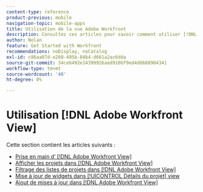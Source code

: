 ```yaml
---
content-type: reference
product-previous: mobile
navigation-topic: mobile-apps
title: Utilisation de la vue Adobe Workfront
description: Consultez ces articles pour savoir comment utiliser [!DNL Adobe Workfront] Afficher.
author: Nolan
feature: Get Started with Workfront
recommendations: noDisplay, noCatalog
exl-id: c86aa07d-e260-495b-84b4-d661a2ac6dda
source-git-commit: 34ce6492e14399926aed910bf9ed4d8688904341
workflow-type: tm+mt
source-wordcount: '40'
ht-degree: 0%

---
```


# Utilisation [!DNL Adobe Workfront View]

Cette section contient les articles suivants :

* [Prise en main d’ [!DNL Adobe Workfront View]](../../../workfront-basics/mobile-apps/using-workfront-view/get-started-with-workfront-view.md)
* [Afficher les projets dans [!DNL Adobe Workfront View]](../../../workfront-basics/mobile-apps/using-workfront-view/display-projects-in-wokrfont-view.md)
* [Filtrage des listes de projets dans [!DNL Adobe Workfront View]](../../../workfront-basics/mobile-apps/using-workfront-view/filter-project-lists-in-workfront-view.md)
* [Mise à jour de widgets dans [!UICONTROL Détails du projet] view](../../../workfront-basics/mobile-apps/using-workfront-view/update-widgets-in-workfront-view.md)
* [Ajout de mises à jour dans [!DNL Adobe Workfront View]](../../../workfront-basics/mobile-apps/using-workfront-view/add-updates-in-workfront-view.md)
